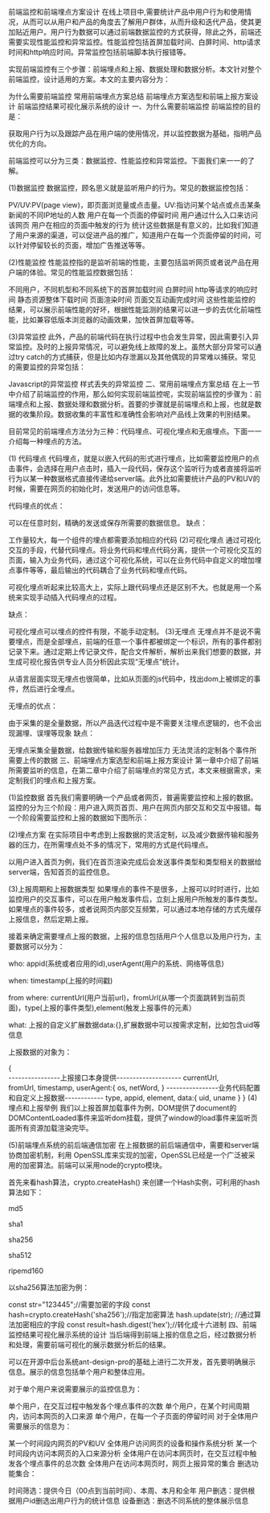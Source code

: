 前端监控和前端埋点方案设计
在线上项目中,需要统计产品中用户行为和使用情况，从而可以从用户和产品的角度去了解用户群体，从而升级和迭代产品，使其更加贴近用户。用户行为数据可以通过前端数据监控的方式获得，除此之外，前端还需要实现性能监控和异常监控。性能监控包括首屏加载时间、白屏时间、http请求时间和http响应时间。异常监控包括前端脚本执行报错等。

实现前端监控有三个步骤：前端埋点和上报、数据处理和数据分析。本文针对整个前端监控，设计适用的方案。本文的主要内容分为：

为什么需要前端监控
常用前端埋点方案总结
前端埋点方案选型和前端上报方案设计
前端监控结果可视化展示系统的设计
一、为什么需要前端监控
前端监控的目的是：

获取用户行为以及跟踪产品在用户端的使用情况，并以监控数据为基础，指明产品优化的方向。

前端监控可以分为三类：数据监控、性能监控和异常监控。下面我们来一一的了解。

(1)数据监控
数据监控，顾名思义就是监听用户的行为。常见的数据监控包括：

PV/UV:PV(page view)，即页面浏览量或点击量。UV:指访问某个站点或点击某条新闻的不同IP地址的人数
用户在每一个页面的停留时间
用户通过什么入口来访问该网页
用户在相应的页面中触发的行为
统计这些数据是有意义的，比如我们知道了用户来源的渠道，可以促进产品的推广，知道用户在每一个页面停留的时间，可以针对停留较长的页面，增加广告推送等等。

(2)性能监控
性能监控指的是监听前端的性能，主要包括监听网页或者说产品在用户端的体验。常见的性能监控数据包括：

不同用户，不同机型和不同系统下的首屏加载时间
白屏时间
http等请求的响应时间
静态资源整体下载时间
页面渲染时间
页面交互动画完成时间
这些性能监控的结果，可以展示前端性能的好坏，根据性能监测的结果可以进一步的去优化前端性能，比如兼容低版本浏览器的动画效果，加快首屏加载等等。

(3)异常监控
此外，产品的前端代码在执行过程中也会发生异常，因此需要引入异常监控。及时的上报异常情况，可以避免线上故障的发上。虽然大部分异常可以通过try catch的方式捕获，但是比如内存泄漏以及其他偶现的异常难以捕获。常见的需要监控的异常包括：

Javascript的异常监控
样式丢失的异常监控
二、常用前端埋点方案总结
在上一节中介绍了前端监控的作用，那么如何实现前端监控呢，实现前端监控的步骤为：前端埋点和上报、数据处理和数据分析。首要的步骤就是前端埋点和上报，也就是数据的收集阶段。数据收集的丰富性和准确性会影响对产品线上效果的判别结果。

目前常见的前端埋点方法分为三种：代码埋点、可视化埋点和无痕埋点。下面一一介绍每一种埋点的方法。

(1) 代码埋点
代码埋点，就是以嵌入代码的形式进行埋点，比如需要监控用户的点击事件，会选择在用户点击时，插入一段代码，保存这个监听行为或者直接将监听行为以某一种数据格式直接传递给server端。此外比如需要统计产品的PV和UV的时候，需要在网页的初始化时，发送用户的访问信息等。

代码埋点的优点：

可以在任意时刻，精确的发送或保存所需要的数据信息。
缺点：

工作量较大，每一个组件的埋点都需要添加相应的代码
(2)可视化埋点
通过可视化交互的手段，代替代码埋点。将业务代码和埋点代码分离，提供一个可视化交互的页面，输入为业务代码，通过这个可视化系统，可以在业务代码中自定义的增加埋点事件等等，最后输出的代码耦合了业务代码和埋点代码。

可视化埋点听起来比较高大上，实际上跟代码埋点还是区别不大。也就是用一个系统来实现手动插入代码埋点的过程。

缺点：

可视化埋点可以埋点的控件有限，不能手动定制。
(3)无埋点
无埋点并不是说不需要埋点，而是全部埋点，前端的任意一个事件都被绑定一个标识，所有的事件都别记录下来。通过定期上传记录文件，配合文件解析，解析出来我们想要的数据，并生成可视化报告供专业人员分析因此实现“无埋点”统计。

从语言层面实现无埋点也很简单，比如从页面的js代码中，找出dom上被绑定的事件，然后进行全埋点。

无埋点的优点：

由于采集的是全量数据，所以产品迭代过程中是不需要关注埋点逻辑的，也不会出现漏埋、误埋等现象
缺点：

无埋点采集全量数据，给数据传输和服务器增加压力
无法灵活的定制各个事件所需要上传的数据
三、前端埋点方案选型和前端上报方案设计
第一章中介绍了前端所需要监听的信息，在第二章中介绍了前端埋点的常见方式，本文来根据需求，来定制我们的埋点和上报方案。

(1)监控数据
首先我们需要明确一个产品或者网页，普遍需要监控和上报的数据。监控的分为三个阶段：用户进入网页首页、用户在网页内部交互和交互中报错。每一个阶段需要监控和上报的数据如下图所示：



(2)埋点方案
在实际项目中考虑到上报数据的灵活定制，以及减少数据传输和服务器的压力，在所需埋点处不多的情况下，常用的方式是代码埋点。

以用户进入首页为例，我们在首页渲染完成后会发送事件类型和类型相关的数据给server端，告知首页的监控信息。



(3)上报周期和上报数据类型
如果埋点的事件不是很多，上报可以时时进行，比如监控用户的交互事件，可以在用户触发事件后，立刻上报用户所触发的事件类型。如果埋点的事件较多，或者说网页内部交互频繁，可以通过本地存储的方式先缓存上报信息，然后定期上报。

接着来确定需要埋点上报的数据，上报的信息包括用户个人信息以及用户行为，主要数据可以分为：

who: appid(系统或者应用的id),userAgent(用户的系统、网络等信息)

when: timestamp(上报的时间戳)

from where: currentUrl(用户当前url)，fromUrl(从哪一个页面跳转到当前页面)，type(上报的事件类型),element(触发上报事件的元素）

what: 上报的自定义扩展数据data:{},扩展数据中可以按需求定制，比如包含uid等信息

上报数据的对象为：

{   
    ----------------上报接口本身提供--------------------
    currentUrl,  
    fromUrl,
    timestamp,
    userAgent:{
       os,
       netWord,
    }
    ----------------业务代码配置和自定义上报数据------------
    type,
    appid,
    element,
    data:{
        uid,
        uname
    }
}
(4)埋点和上报举例
我们以上报首屏加载事件为例，DOM提供了document的DOMContentLoaded事件来监听dom挂载，提供了window的load事件来监听页面所有资源加载渲染完毕。

<script type="text/javascript">
  var start=Date.now();
  document.addEventListener('DOMContentLoaded', function() {
     fetch('some api',{
         type:'dom complete',
         data:{
           domCompletedTime:Date.now()-start
         }
     })
  });
  window.addEventListener('load', function() {
     fetch('some api',{
         type:'load complete',
         data:{
           LoadCompletedTime:Date.now()-start
         }
     })
  });
</script>
(5)前端埋点系统的前后端通信加密
在上报数据的前后端通信中，需要和server端协商加密机制，利用 OpenSSL库来实现的加密，OpenSSL已经是一个广泛被采用的加密算法。前端可以采用node的crypto模块。

首先来看hash算法，crypto.createHash() 来创建一个Hash实例，可利用的hash算法如下：

md5

sha1

sha256

sha512

ripemd160

以sha256算法加密为例：

const str="123445";//需要加密的字段
const hash=crypto.createHash('sha256');//指定加密算法
hash.update(str); //通过算法加密相应的字段
const result=hash.digest('hex');//转化成十六进制
四、前端监控结果可视化展示系统的设计
当后端得到前端上报的信息之后，经过数据分析和处理，需要前端可视化的展示数据分析后的结果。

可以在开源中后台系统ant-design-pro的基础上进行二次开发，首先要明确展示信息。展示的信息包括单个用户和整体应用。

对于单个用户来说需要展示的监控信息为：

单个用户，在交互过程中触发各个埋点事件的次数
单个用户，在某个时间周期内，访问本网页的入口来源
单个用户，在每一个子页面的停留时间
对于全体用户需要展示的信息为：

某一个时间段内网页的PV和UV
全体用户访问网页的设备和操作系统分析
某一个时间段内访问本网页的入口来源分析
全体用户在访问本网页时，在交互过程中触发各个埋点事件的总次数
全体用户在访问本网页时，网页上报异常的集合
删选功能集合：

时间筛选：提供今日（00点到当前时间）、本周、本月和全年
用户删选：提供根据用户id删选出用户行为的统计信息
设备删选：删选不同系统的整体展示信息